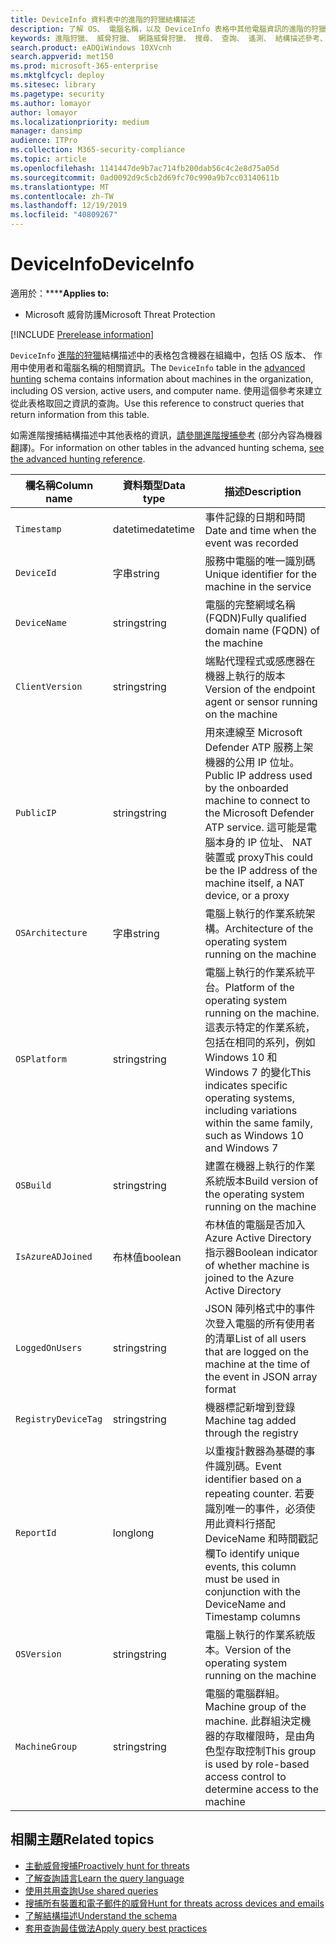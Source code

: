 ```yaml
---
title: DeviceInfo 資料表中的進階的狩獵結構描述
description: 了解 OS、 電腦名稱，以及 DeviceInfo 表格中其他電腦資訊的進階的狩獵結構描述
keywords: 進階狩獵、 威脅狩獵、 網路威脅狩獵、 搜尋、 查詢、 遙測、 結構描述參考、 kusto、 表格、 欄、 資料類型、 描述、 machineinfo，DeviceInfo，裝置，machine，作業系統、 平台、 使用者
search.product: eADQiWindows 10XVcnh
search.appverid: met150
ms.prod: microsoft-365-enterprise
ms.mktglfcycl: deploy
ms.sitesec: library
ms.pagetype: security
ms.author: lomayor
author: lomayor
ms.localizationpriority: medium
manager: dansimp
audience: ITPro
ms.collection: M365-security-compliance
ms.topic: article
ms.openlocfilehash: 1141447de9b7ac714fb200dab56c4c2e8d75a05d
ms.sourcegitcommit: 0ad0092d9c5cb2d69fc70c990a9b7cc03140611b
ms.translationtype: MT
ms.contentlocale: zh-TW
ms.lasthandoff: 12/19/2019
ms.locfileid: "40809267"
---
```

# <a name="deviceinfo"></a><span data-ttu-id="af2fe-104">DeviceInfo</span><span class="sxs-lookup"><span data-stu-id="af2fe-104">DeviceInfo</span></span>

<span data-ttu-id="af2fe-105">適用於：\*\*\*\*</span><span class="sxs-lookup"><span data-stu-id="af2fe-105">**Applies to:**</span></span>
- <span data-ttu-id="af2fe-106">Microsoft 威脅防護</span><span class="sxs-lookup"><span data-stu-id="af2fe-106">Microsoft Threat Protection</span></span>

[!INCLUDE [Prerelease information](../includes/prerelease.md)]

<span data-ttu-id="af2fe-107">`DeviceInfo` [進階的狩獵](advanced-hunting-overview.md)結構描述中的表格包含機器在組織中，包括 OS 版本、 作用中使用者和電腦名稱的相關資訊。</span><span class="sxs-lookup"><span data-stu-id="af2fe-107">The `DeviceInfo` table in the [advanced hunting](advanced-hunting-overview.md) schema contains information about machines in the organization, including OS version, active users, and computer name.</span></span> <span data-ttu-id="af2fe-108">使用這個參考來建立從此表格取回之資訊的查詢。</span><span class="sxs-lookup"><span data-stu-id="af2fe-108">Use this reference to construct queries that return information from this table.</span></span>

<span data-ttu-id="af2fe-109">如需進階搜捕結構描述中其他表格的資訊，[請參閱進階搜捕參考](advanced-hunting-schema-tables.md) (部分內容為機器翻譯)。</span><span class="sxs-lookup"><span data-stu-id="af2fe-109">For information on other tables in the advanced hunting schema, [see the advanced hunting reference](advanced-hunting-schema-tables.md).</span></span>

| <span data-ttu-id="af2fe-110">欄名稱</span><span class="sxs-lookup"><span data-stu-id="af2fe-110">Column name</span></span> | <span data-ttu-id="af2fe-111">資料類型</span><span class="sxs-lookup"><span data-stu-id="af2fe-111">Data type</span></span> | <span data-ttu-id="af2fe-112">描述</span><span class="sxs-lookup"><span data-stu-id="af2fe-112">Description</span></span> |
|-------------|-----------|-------------|
| `Timestamp` | <span data-ttu-id="af2fe-113">datetime</span><span class="sxs-lookup"><span data-stu-id="af2fe-113">datetime</span></span> | <span data-ttu-id="af2fe-114">事件記錄的日期和時間</span><span class="sxs-lookup"><span data-stu-id="af2fe-114">Date and time when the event was recorded</span></span> |
| `DeviceId` | <span data-ttu-id="af2fe-115">字串</span><span class="sxs-lookup"><span data-stu-id="af2fe-115">string</span></span> | <span data-ttu-id="af2fe-116">服務中電腦的唯一識別碼</span><span class="sxs-lookup"><span data-stu-id="af2fe-116">Unique identifier for the machine in the service</span></span> |
| `DeviceName` | <span data-ttu-id="af2fe-117">string</span><span class="sxs-lookup"><span data-stu-id="af2fe-117">string</span></span> | <span data-ttu-id="af2fe-118">電腦的完整網域名稱 (FQDN)</span><span class="sxs-lookup"><span data-stu-id="af2fe-118">Fully qualified domain name (FQDN) of the machine</span></span> |
| `ClientVersion` | <span data-ttu-id="af2fe-119">string</span><span class="sxs-lookup"><span data-stu-id="af2fe-119">string</span></span> | <span data-ttu-id="af2fe-120">端點代理程式或感應器在機器上執行的版本</span><span class="sxs-lookup"><span data-stu-id="af2fe-120">Version of the endpoint agent or sensor running on the machine</span></span> |
| `PublicIP` | <span data-ttu-id="af2fe-121">string</span><span class="sxs-lookup"><span data-stu-id="af2fe-121">string</span></span> | <span data-ttu-id="af2fe-122">用來連線至 Microsoft Defender ATP 服務上架機器的公用 IP 位址。</span><span class="sxs-lookup"><span data-stu-id="af2fe-122">Public IP address used by the onboarded machine to connect to the Microsoft Defender ATP service.</span></span> <span data-ttu-id="af2fe-123">這可能是電腦本身的 IP 位址、 NAT 裝置或 proxy</span><span class="sxs-lookup"><span data-stu-id="af2fe-123">This could be the IP address of the machine itself, a NAT device, or a proxy</span></span> |
| `OSArchitecture` | <span data-ttu-id="af2fe-124">字串</span><span class="sxs-lookup"><span data-stu-id="af2fe-124">string</span></span> | <span data-ttu-id="af2fe-125">電腦上執行的作業系統架構。</span><span class="sxs-lookup"><span data-stu-id="af2fe-125">Architecture of the operating system running on the machine</span></span> |
| `OSPlatform` | <span data-ttu-id="af2fe-126">string</span><span class="sxs-lookup"><span data-stu-id="af2fe-126">string</span></span> | <span data-ttu-id="af2fe-127">電腦上執行的作業系統平台。</span><span class="sxs-lookup"><span data-stu-id="af2fe-127">Platform of the operating system running on the machine.</span></span> <span data-ttu-id="af2fe-128">這表示特定的作業系統，包括在相同的系列，例如 Windows 10 和 Windows 7 的變化</span><span class="sxs-lookup"><span data-stu-id="af2fe-128">This indicates specific operating systems, including variations within the same family, such as Windows 10 and Windows 7</span></span> |
| `OSBuild` | <span data-ttu-id="af2fe-129">string</span><span class="sxs-lookup"><span data-stu-id="af2fe-129">string</span></span> | <span data-ttu-id="af2fe-130">建置在機器上執行的作業系統版本</span><span class="sxs-lookup"><span data-stu-id="af2fe-130">Build version of the operating system running on the machine</span></span> |
| `IsAzureADJoined` | <span data-ttu-id="af2fe-131">布林值</span><span class="sxs-lookup"><span data-stu-id="af2fe-131">boolean</span></span> | <span data-ttu-id="af2fe-132">布林值的電腦是否加入 Azure Active Directory 指示器</span><span class="sxs-lookup"><span data-stu-id="af2fe-132">Boolean indicator of whether machine is joined to the Azure Active Directory</span></span> |
| `LoggedOnUsers` | <span data-ttu-id="af2fe-133">string</span><span class="sxs-lookup"><span data-stu-id="af2fe-133">string</span></span> | <span data-ttu-id="af2fe-134">JSON 陣列格式中的事件次登入電腦的所有使用者的清單</span><span class="sxs-lookup"><span data-stu-id="af2fe-134">List of all users that are logged on the machine at the time of the event in JSON array format</span></span> |
| `RegistryDeviceTag` | <span data-ttu-id="af2fe-135">string</span><span class="sxs-lookup"><span data-stu-id="af2fe-135">string</span></span> | <span data-ttu-id="af2fe-136">機器標記新增到登錄</span><span class="sxs-lookup"><span data-stu-id="af2fe-136">Machine tag added through the registry</span></span> |
| `ReportId` | <span data-ttu-id="af2fe-137">long</span><span class="sxs-lookup"><span data-stu-id="af2fe-137">long</span></span> | <span data-ttu-id="af2fe-138">以重複計數器為基礎的事件識別碼。</span><span class="sxs-lookup"><span data-stu-id="af2fe-138">Event identifier based on a repeating counter.</span></span> <span data-ttu-id="af2fe-139">若要識別唯一的事件，必須使用此資料行搭配 DeviceName 和時間戳記欄</span><span class="sxs-lookup"><span data-stu-id="af2fe-139">To identify unique events, this column must be used in conjunction with the DeviceName and Timestamp columns</span></span> |
| `OSVersion` | <span data-ttu-id="af2fe-140">string</span><span class="sxs-lookup"><span data-stu-id="af2fe-140">string</span></span> | <span data-ttu-id="af2fe-141">電腦上執行的作業系統版本。</span><span class="sxs-lookup"><span data-stu-id="af2fe-141">Version of the operating system running on the machine</span></span> |
| `MachineGroup` | <span data-ttu-id="af2fe-142">string</span><span class="sxs-lookup"><span data-stu-id="af2fe-142">string</span></span> | <span data-ttu-id="af2fe-143">電腦的電腦群組。</span><span class="sxs-lookup"><span data-stu-id="af2fe-143">Machine group of the machine.</span></span> <span data-ttu-id="af2fe-144">此群組決定機器的存取權限時，是由角色型存取控制</span><span class="sxs-lookup"><span data-stu-id="af2fe-144">This group is used by role-based access control to determine access to the machine</span></span> |

## <a name="related-topics"></a><span data-ttu-id="af2fe-145">相關主題</span><span class="sxs-lookup"><span data-stu-id="af2fe-145">Related topics</span></span>
- [<span data-ttu-id="af2fe-146">主動威脅搜捕</span><span class="sxs-lookup"><span data-stu-id="af2fe-146">Proactively hunt for threats</span></span>](advanced-hunting-overview.md)
- [<span data-ttu-id="af2fe-147">了解查詢語言</span><span class="sxs-lookup"><span data-stu-id="af2fe-147">Learn the query language</span></span>](advanced-hunting-query-language.md)
- [<span data-ttu-id="af2fe-148">使用共用查詢</span><span class="sxs-lookup"><span data-stu-id="af2fe-148">Use shared queries</span></span>](advanced-hunting-shared-queries.md)
- [<span data-ttu-id="af2fe-149">搜捕所有裝置和電子郵件的威脅</span><span class="sxs-lookup"><span data-stu-id="af2fe-149">Hunt for threats across devices and emails</span></span>](advanced-hunting-query-emails-devices.md)
- [<span data-ttu-id="af2fe-150">了解結構描述</span><span class="sxs-lookup"><span data-stu-id="af2fe-150">Understand the schema</span></span>](advanced-hunting-schema-tables.md)
- [<span data-ttu-id="af2fe-151">套用查詢最佳做法</span><span class="sxs-lookup"><span data-stu-id="af2fe-151">Apply query best practices</span></span>](advanced-hunting-best-practices.md)